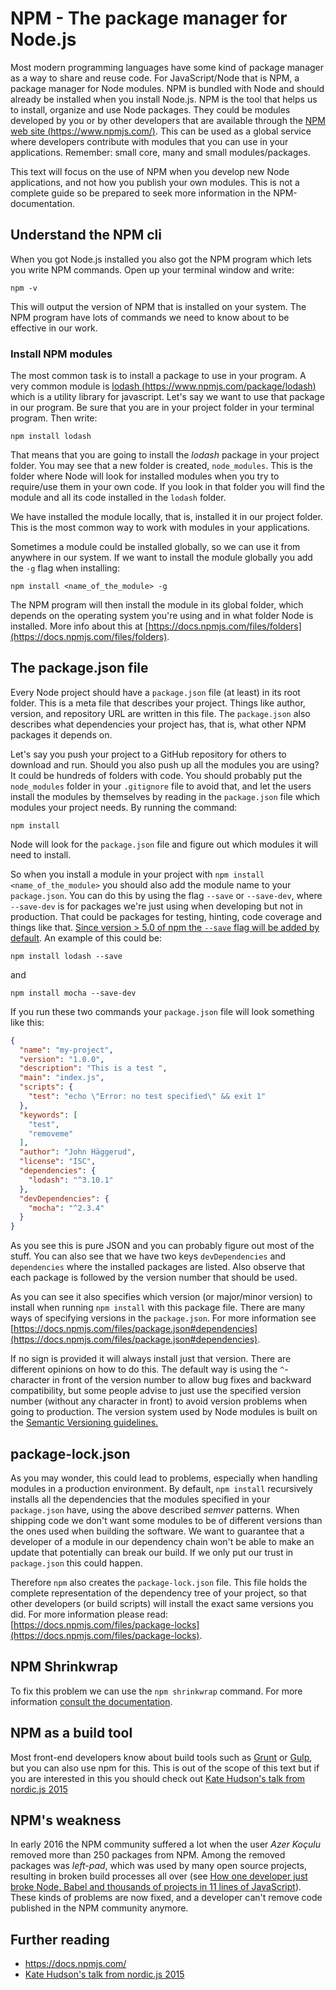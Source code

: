 # NPM - The package manager for Node.js
Most modern programming languages have some kind of package manager as a way to share and reuse code. For JavaScript/Node that is NPM, a package manager for Node modules. NPM is bundled with Node and should already be installed when you install Node.js. NPM is the tool that helps us to install, organize and use Node packages. They could be modules developed by you or by other developers that are available through the [NPM web site (https://www.npmjs.com/)](https://www.npmjs.com/). This can be used as a global service where developers contribute with modules that you can use in your applications. Remember: small core, many and small modules/packages.

This text will focus on the use of NPM when you develop new Node applications, and not how you publish your own modules. This is not a complete guide so be prepared to seek more information in the NPM-documentation.

## Understand the NPM cli
When you got Node.js installed you also got the NPM program which lets you write NPM commands. Open up your terminal window and write:

```
npm -v
```

This will output the version of NPM that is installed on your system. The NPM program have lots of commands we need to know about to be effective in our work.

### Install NPM modules
The most common task is to install a package to use in your program. A very common module is [lodash (https://www.npmjs.com/package/lodash)](https://www.npmjs.com/package/lodash) which is a utility library for javascript. Let's say we want to use that package in our program. Be sure that you are in your project folder in your terminal program. Then write:

```
npm install lodash
```

That means that you are going to install the *lodash* package in your project folder. You may see that a new folder is created, `node_modules`. This is the folder where Node will look for installed modules when you try to require/use them in your own code. If you look in that folder you will find the module and all its code installed in the `lodash` folder.

We have installed the module locally, that is, installed it in our project folder. This is the most common way to work with modules in your applications.

Sometimes a module could be installed globally, so we can use it from anywhere in our system. If we want to install the module globally you add the `-g` flag when installing:

```
npm install <name_of_the_module> -g
```

The NPM program will then install the module in its global folder, which depends on the operating system you're using and in what folder Node is installed. More info about this at [https://docs.npmjs.com/files/folders](https://docs.npmjs.com/files/folders).

## The package.json file
Every Node project should have a `package.json` file (at least) in its root folder. This is a meta file that describes your project. Things like author, version, and repository URL are written in this file. The `package.json` also describes what dependencies your project has, that is, what other NPM packages it depends on.

Let's say you push your project to a GitHub repository for others to download and run. Should you also push up all the modules you are using? It could be hundreds of folders with code. You should probably put the `node_modules` folder in your `.gitignore` file to avoid that, and let the users install the modules by themselves by reading in the `package.json` file which modules your project needs. By running the command:

```
npm install
```

Node will look for the `package.json` file and figure out which modules it will need to install.

So when you install a module in your project with `npm install <name_of_the_module>` you should also add the module name to your `package.json`. You can do this by using the flag `--save` or `--save-dev`, where `--save-dev` is for packages we're just using when developing but not in production. That could be packages for testing, hinting, code coverage and things like that. [Since version > 5.0 of npm the `--save` flag will be added by default](http://blog.npmjs.org/post/161081169345/v500). An example of this could be:

```
npm install lodash --save
```

and

```
npm install mocha --save-dev
```

If you run these two commands your `package.json` file will look something like this:

```json
{
  "name": "my-project",
  "version": "1.0.0",
  "description": "This is a test ",
  "main": "index.js",
  "scripts": {
    "test": "echo \"Error: no test specified\" && exit 1"
  },
  "keywords": [
    "test",
    "removeme"
  ],
  "author": "John Häggerud",
  "license": "ISC",
  "dependencies": {
    "lodash": "^3.10.1"
  },
  "devDependencies": {
    "mocha": "^2.3.4"
  }
}
```
As you see this is pure JSON and you can probably figure out most of the stuff. You can also see that we have two keys `devDependencies` and `dependencies` where the installed packages are listed. Also observe that each package is followed by the version number that should be used.

As you can see it also specifies which version (or major/minor version) to install when running `npm install` with this package file.
There are many ways of specifying versions in the `package.json`. For more information see [https://docs.npmjs.com/files/package.json#dependencies](https://docs.npmjs.com/files/package.json#dependencies).

If no sign is provided it will always install just that version. There are different opinions on how to do this. The default way is using the `^`-character in front of the version number to allow bug fixes and backward compatibility, but some people advise to just use the specified version number (without any character in front) to avoid version problems when going to production. The version system used by Node modules is built on the [Semantic Versioning guidelines.](http://semver.org/)

## package-lock.json
As you may wonder, this could lead to problems, especially when handling modules in a production environment.
By default, `npm install` recursively installs all the dependencies that the modules specified in your `package.json` have, using the above described *semver* patterns. When shipping code we don't want some modules to be of different versions than the ones used when building the software.
We want to guarantee that a developer of a module in our dependency chain won't be able to make an update that potentially can break our build. If we only put our trust in `package.json` this could happen.

Therefore `npm` also creates the `package-lock.json` file. This file holds the complete representation of the dependency tree of your project, so that other developers (or build scripts) will install the exact same versions you did. For more information please read: [https://docs.npmjs.com/files/package-locks](https://docs.npmjs.com/files/package-locks).

## NPM Shrinkwrap
To fix this problem we can use the `npm shrinkwrap` command. For more information [consult the documentation](https://docs.npmjs.com/cli/shrinkwrap).


## NPM as a build tool
Most front-end developers know about build tools such as [Grunt](http://gruntjs.com/) or [Gulp](http://gulpjs.com/), but you can also use npm for this.
This is out of the scope of this text but if you are interested in this you should check out [Kate Hudson's talk from nordic.js 2015](https://www.youtube.com/watch?v=0RYETb9YVrk)

## NPM's weakness
In early 2016 the NPM community suffered a lot when the user *Azer Koçulu* removed more than 250 packages from NPM. Among the removed packages was *left-pad*, which was used by many open source projects, resulting in broken build processes all over (see [How one developer just broke Node, Babel and thousands of projects in 11 lines of JavaScript](http://www.theregister.co.uk/2016/03/23/npm_left_pad_chaos/)). These kinds of problems are now fixed, and a developer can't remove code published in the NPM community anymore.

## Further reading
* https://docs.npmjs.com/
* [Kate Hudson's talk from nordic.js 2015](https://www.youtube.com/watch?v=0RYETb9YVrk)
